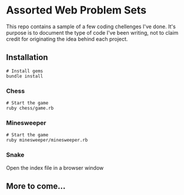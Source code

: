 # Assorted Web Problem Sets
This repo contains a sample of a few coding chellenges I've done. It's purpose is to document the type of code I've been writing, not to claim credit for originating the idea behind each project.

## Installation
```
# Install gems
bundle install
```
### Chess

```
# Start the game
ruby chess/game.rb
```

### Minesweeper

```
# Start the game
ruby minesweeper/minesweeper.rb
```

### Snake

Open the index file in a browser window

## More to come...